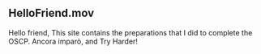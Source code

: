 ## HelloFriend.mov
Hello friend, This site contains the preparations that I did to complete the OSCP. Ancora imparò, and Try Harder!

